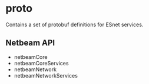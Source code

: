 # proto

Contains a set of protobuf definitions for ESnet services.

## Netbeam API

-   netbeamCore
-   netbeamCoreServices
-   netbeamNetwork
-   netbeamNetworkServices
